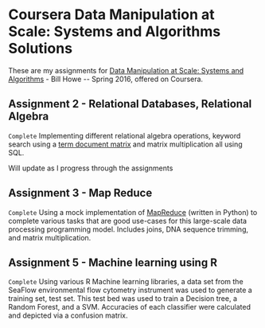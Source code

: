 Coursera Data Manipulation at Scale: Systems and Algorithms Solutions
===============================================

These are my assignments for [Data Manipulation at Scale: Systems and Algorithms](https://www.coursera.org/learn/data-manipulation/home/info) - Bill Howe -- Spring 2016, offered on Coursera.

Assignment 2 - Relational Databases, Relational Algebra
-------------------------------------------------------
``Complete``
Implementing different relational algebra operations, keyword search using a [term document matrix](http://en.wikipedia.org/wiki/Document-term_matrix) and matrix multiplication all using SQL.

Will update as I progress through the assignments

Assignment 3 - Map Reduce
-------------------------
``Complete``
Using a mock implementation of [MapReduce](http://static.googleusercontent.com/external_content/untrusted_dlcp/research.google.com/en//archive/mapreduce-osdi04.pdf) (written in Python) to complete various tasks that are good use-cases for this large-scale data processing programming model.  Includes joins, DNA sequence trimming, and matrix multiplication.

Assignment 5 - Machine learning using R
-------------------------
``Complete``
Using various R Machine learning libraries, a data set from the SeaFlow environmental flow cytometry instrument was used to generate a training set, test set. This test bed was used to train a Decision tree, a Random Forest, and a SVM. Accuracies of each classifier were calculated and depicted via a confusion matrix.
